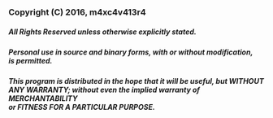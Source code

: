 <h3>Copyright (C) 2016, m4xc4v413r4</h3>
<h5>All Rights Reserved unless otherwise explicitly stated.</h5>
<h5>Personal use in source and binary forms, with or without modification, <br />is permitted.</h5>
<h5>This program is distributed in the hope that it will be useful, but WITHOUT <br />ANY WARRANTY; without even the implied warranty of MERCHANTABILITY <br />or FITNESS FOR A PARTICULAR PURPOSE.</h5>